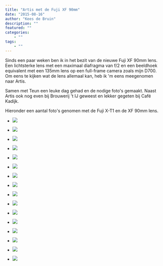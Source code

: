 ```yaml
---
title: "Artis met de Fuji XF 90mm"
date: "2015-08-16"
author: "Kees de Bruin"
description: ""
featured: ""
categories:
    - ""
tags:
    - ""
---
```


Sinds een paar weken ben ik in het bezit van de nieuwe Fuji XF 90mm lens. Een lichtsterke lens met een maximaal diafragma van f/2 en een beeldhoek equivalent met een 135mm lens op een full-frame camera zoals mijn D700. Om eens te kijken wat de lens allemaal kan, heb ik 'm eens meegenomen naar Artis.

Samen met Teun een leuke dag gehad en de nodige foto's gemaakt. Naast Artis ook nog even bij Brouwerij 't IJ geweest en lekker gegeten bij Café Kadijk.

Hieronder een aantal foto's genomen met de Fuji X-T1 en de XF 90mm lens.

- ![](https://www.halfje-bruin.nl/app/uploads/2015/08/20150814-artis-0006.jpg)
    
- ![](https://www.halfje-bruin.nl/app/uploads/2015/08/20150814-artis-0008.jpg)
    
- ![](https://www.halfje-bruin.nl/app/uploads/2015/08/20150814-artis-0012.jpg)
    
- ![](https://www.halfje-bruin.nl/app/uploads/2015/08/20150814-artis-0016.jpg)
    
- ![](https://www.halfje-bruin.nl/app/uploads/2015/08/20150814-artis-0029.jpg)
    
- ![](https://www.halfje-bruin.nl/app/uploads/2015/08/20150814-artis-0033.jpg)
    
- ![](https://www.halfje-bruin.nl/app/uploads/2015/08/20150814-artis-0044.jpg)
    
- ![](https://www.halfje-bruin.nl/app/uploads/2015/08/20150814-artis-0050.jpg)
    
- ![](https://www.halfje-bruin.nl/app/uploads/2015/08/20150814-artis-0057.jpg)
    
- ![](https://www.halfje-bruin.nl/app/uploads/2015/08/20150814-artis-0062.jpg)
    
- ![](https://www.halfje-bruin.nl/app/uploads/2015/08/20150814-artis-0073.jpg)
    
- ![](https://www.halfje-bruin.nl/app/uploads/2015/08/20150814-artis-0075.jpg)
    
- ![](https://www.halfje-bruin.nl/app/uploads/2015/08/20150814-artis-0083.jpg)
    
- ![](https://www.halfje-bruin.nl/app/uploads/2015/08/20150814-artis-0086.jpg)
    
- ![](https://www.halfje-bruin.nl/app/uploads/2015/08/20150814-artis-0089.jpg)
    
- ![](https://www.halfje-bruin.nl/app/uploads/2015/08/20150814-artis-0124.jpg)
